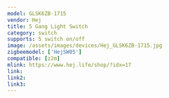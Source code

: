 ```yaml
---
model: GLSK6ZB-1715
vendor: Hej
title: 5 Gang Light Switch
category: switch
supports: 5 switch on/off
image: /assets/images/devices/Hej_GLSK6ZB-1715.jpg
zigbeemodel: ['HejSW05']
compatible: [z2m]
mlink: https://www.hej.life/shop/?idx=17
link: 
link2: 
link3: 
---
```


